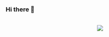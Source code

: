 ### Hi there 👋

<!--
**Ice3Fire/Ice3Fire** is a ✨ _special_ ✨ repository because its `README.md` (this file) appears on your GitHub profile.

Here are some ideas to get you started:

- 🔭 I’m currently working on ...
- 🌱 I’m currently learning ...
- 👯 I’m looking to collaborate on ...
- 🤔 I’m looking for help with ...
- 💬 Ask me about ...
- 📫 How to reach me: ...
- 😄 Pronouns: ...
- ⚡ Fun fact: ...
-->

<p align="center"><br>
  <a href="https://github.com/Ice3Fire">
    <img src="https://lanyard.cnrad.dev/api/942526724527239178"/>
     </a>
</p>
